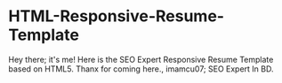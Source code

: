 # HTML-Responsive-Resume-Template
Hey there; it's me! Here is the SEO Expert Responsive Resume Template based on HTML5. Thanx for coming here., imamcu07; SEO Expert In BD.
